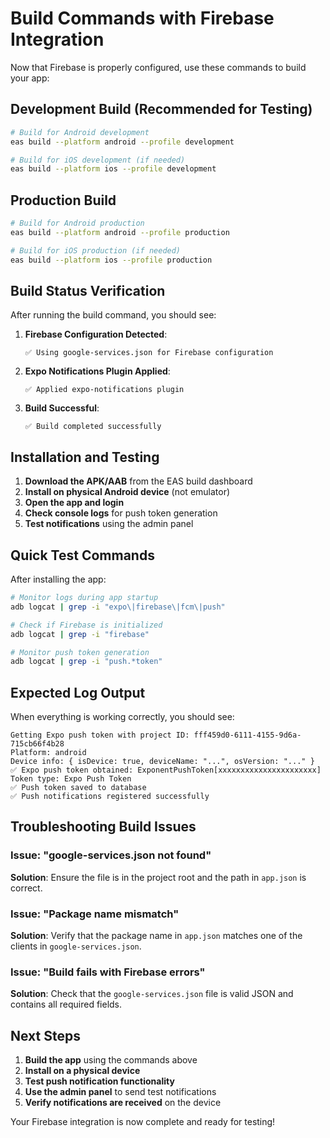 # Build Commands with Firebase Integration

Now that Firebase is properly configured, use these commands to build your app:

## Development Build (Recommended for Testing)

```bash
# Build for Android development
eas build --platform android --profile development

# Build for iOS development (if needed)
eas build --platform ios --profile development
```

## Production Build

```bash
# Build for Android production
eas build --platform android --profile production

# Build for iOS production (if needed)
eas build --platform ios --profile production
```

## Build Status Verification

After running the build command, you should see:

1. **Firebase Configuration Detected**:
   ```
   ✅ Using google-services.json for Firebase configuration
   ```

2. **Expo Notifications Plugin Applied**:
   ```
   ✅ Applied expo-notifications plugin
   ```

3. **Build Successful**:
   ```
   ✅ Build completed successfully
   ```

## Installation and Testing

1. **Download the APK/AAB** from the EAS build dashboard
2. **Install on physical Android device** (not emulator)
3. **Open the app and login**
4. **Check console logs** for push token generation
5. **Test notifications** using the admin panel

## Quick Test Commands

After installing the app:

```bash
# Monitor logs during app startup
adb logcat | grep -i "expo\|firebase\|fcm\|push"

# Check if Firebase is initialized
adb logcat | grep -i "firebase"

# Monitor push token generation
adb logcat | grep -i "push.*token"
```

## Expected Log Output

When everything is working correctly, you should see:

```
Getting Expo push token with project ID: fff459d0-6111-4155-9d6a-715cb66f4b28
Platform: android
Device info: { isDevice: true, deviceName: "...", osVersion: "..." }
✅ Expo push token obtained: ExponentPushToken[xxxxxxxxxxxxxxxxxxxxxx]
Token type: Expo Push Token
✅ Push token saved to database
✅ Push notifications registered successfully
```

## Troubleshooting Build Issues

### Issue: "google-services.json not found"
**Solution**: Ensure the file is in the project root and the path in `app.json` is correct.

### Issue: "Package name mismatch"
**Solution**: Verify that the package name in `app.json` matches one of the clients in `google-services.json`.

### Issue: "Build fails with Firebase errors"
**Solution**: Check that the `google-services.json` file is valid JSON and contains all required fields.

## Next Steps

1. **Build the app** using the commands above
2. **Install on a physical device**
3. **Test push notification functionality**
4. **Use the admin panel** to send test notifications
5. **Verify notifications are received** on the device

Your Firebase integration is now complete and ready for testing!



